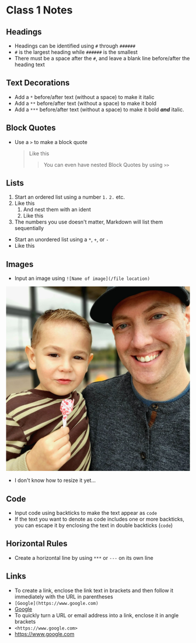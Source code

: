 # Class 1 Notes 

## Headings

* Headings can be identified using `#` through `######`
* `#` is the largest heading while `######` is the smallest
* There must be a space after the `#`, and leave a blank line before/after the heading text

## Text Decorations

* Add a `*` before/after text (without a space) to make it italic
* Add a `**` before/after text (without a space) to make it bold
* Add a `***` before/after text (without a space) to make it bold ***and*** italic. 

## Block Quotes

* Use a `>` to make a block quote

  > Like this
  >> You can even have nested Block Quotes by using `>>`

## Lists

1. Start an ordered list using a number `1.` `2.` etc. 
2. Like this
    1. And nest them with an ident 
    2. Like this
3. The numbers you use doesn't matter, Markdown will list them sequentially

* Start an unordered list using a `*`, `+`, or `-`
* Like this

## Images

* Input an image using `![Name of image](/file location)`

![Profile-Pic.jpeg](https://github.com/jason-christopher/reading-notes/blob/main/Profile%20Pic.jpeg?raw=true)

* I don't know how to resize it yet... 

## Code

* Input code using backticks to make the text appear as `code`
* If the text you want to denote as code includes one or more backticks, you can escape it by enclosing the text in double backticks (``code``)

## Horizontal Rules

* Create a horizontal line by using `***` or `---` on its own line 

## Links

* To create a link, enclose the link text in brackets and then follow it immediately with the URL in parentheses
* `[Google](https://www.google.com)`
* [Google](https://www.google.com)
* To quickly turn a URL or email address into a link, enclose it in angle brackets
* `<https://www.google.com>`
* <https://www.google.com>

